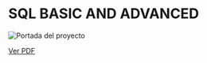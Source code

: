 # SQL BASIC AND ADVANCED

![Portada del proyecto](https://github.com/IsabeloCastillo/sql_basic_and_advanced/blob/main/imagen_portada_sql.png)

[Ver PDF](https://drive.google.com/uc?export=view&id=15DSR0kBJDQ6yhKJvgTu_x4xXQx8_3MW0)
